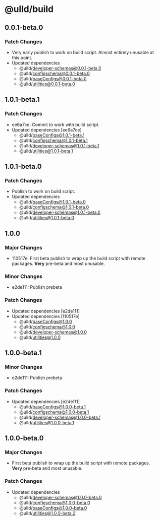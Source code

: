 # @ulld/build

## 0.0.1-beta.0

### Patch Changes

- Very early publish to work on build script. Almost entirely unusable at this point.
- Updated dependencies
  - @ulld/developer-schemas@0.0.1-beta.0
  - @ulld/configschema@0.0.1-beta.0
  - @ulld/baseConfigs@0.0.1-beta.0
  - @ulld/utilities@0.0.1-beta.0

## 1.0.1-beta.1

### Patch Changes

- ee6a7ce: Commit to work with build script.
- Updated dependencies [ee6a7ce]
  - @ulld/baseConfigs@1.0.1-beta.1
  - @ulld/configschema@1.0.1-beta.1
  - @ulld/developer-schemas@1.0.1-beta.1
  - @ulld/utilities@1.0.1-beta.1

## 1.0.1-beta.0

### Patch Changes

- Publish to work on build script.
- Updated dependencies
  - @ulld/baseConfigs@1.0.1-beta.0
  - @ulld/configschema@1.0.1-beta.0
  - @ulld/developer-schemas@1.0.1-beta.0
  - @ulld/utilities@1.0.1-beta.0

## 1.0.0

### Major Changes

- 110517e: First beta publish to wrap up the build script with remote packages. **Very** pre-beta and most unusable.

### Minor Changes

- e2de111: Publish prebeta

### Patch Changes

- Updated dependencies [e2de111]
- Updated dependencies [110517e]
  - @ulld/baseConfigs@1.0.0
  - @ulld/configschema@1.0.0
  - @ulld/developer-schemas@1.0.0
  - @ulld/utilities@1.0.0

## 1.0.0-beta.1

### Minor Changes

- e2de111: Publish prebeta

### Patch Changes

- Updated dependencies [e2de111]
  - @ulld/baseConfigs@1.0.0-beta.1
  - @ulld/configschema@1.0.0-beta.1
  - @ulld/developer-schemas@1.0.0-beta.1
  - @ulld/utilities@1.0.0-beta.1

## 1.0.0-beta.0

### Major Changes

- First beta publish to wrap up the build script with remote packages. **Very** pre-beta and most unusable.

### Patch Changes

- Updated dependencies
  - @ulld/developer-schemas@1.0.0-beta.0
  - @ulld/configschema@1.0.0-beta.0
  - @ulld/baseConfigs@1.0.0-beta.0
  - @ulld/utilities@1.0.0-beta.0
